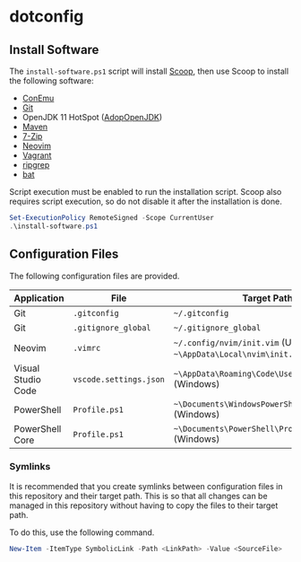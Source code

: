 # dotconfig

## Install Software

The `install-software.ps1` script will install [Scoop](https://scoop.sh/), then
use Scoop to install the following software:
* [ConEmu](https://conemu.github.io/)
* [Git](https://git-scm.com/)
* OpenJDK 11 HotSpot ([AdopOpenJDK](https://adoptopenjdk.net/))
* [Maven](http://maven.apache.org/)
* [7-Zip](https://www.7-zip.org/)
* [Neovim](https://neovim.io/)
* [Vagrant](https://www.vagrantup.com/)
* [ripgrep](https://github.com/BurntSushi/ripgrep)
* [bat](https://github.com/sharkdp/bat)

Script execution must be enabled to run the installation script. Scoop also
requires script execution, so do not disable it after the installation is done.

```powershell
Set-ExecutionPolicy RemoteSigned -Scope CurrentUser
.\install-software.ps1
```

## Configuration Files
The following configuration files are provided.

| Application | File | Target Path |
|---|---|---|
| Git | `.gitconfig` | `~/.gitconfig` |
| Git | `.gitignore_global` | `~/.gitignore_global` |
| Neovim | `.vimrc` | `~/.config/nvim/init.vim` (Unix) <br> `~\AppData\Local\nvim\init.vim` (Windows) |
| Visual Studio Code | `vscode.settings.json` | `~\AppData\Roaming\Code\User\settings.json` (Windows) |
| PowerShell | `Profile.ps1` | `~\Documents\WindowsPowerShell\Profile.ps1` (Windows) |
| PowerShell Core | `Profile.ps1` | `~\Documents\PowerShell\Profile.ps1` (Windows) |

### Symlinks
It is recommended that you create symlinks between configuration files in this
repository and their target path. This is so that all changes can be managed in
this repository without having to copy the files to their target path.

To do this, use the following command.
```powershell
New-Item -ItemType SymbolicLink -Path <LinkPath> -Value <SourceFile>
```

